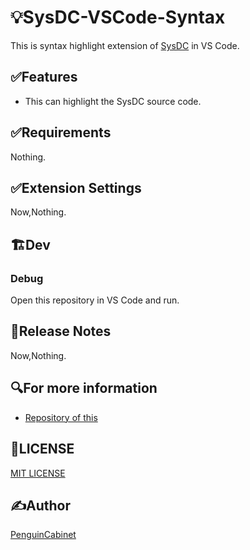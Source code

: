 # 💡SysDC-VSCode-Syntax

This is syntax highlight extension of [SysDC](https://github.com/Yuta1004/SysDC) in VS Code.    

## ✅Features

* This can highlight the SysDC source code.

## ✅Requirements

Nothing.

## ✅Extension Settings
Now,Nothing.


## 🏗Dev
### Debug
Open this repository in VS Code and run.    

## 🔨Release Notes
Now,Nothing.

## 🔍For more information

* [Repository of this](https://github.com/PenguinCabinet/SysDC-VSCode-Syntax)

## 🎫LICENSE
[MIT LICENSE](./LICENSE)

## ✍Author

[PenguinCabinet](https://github.com/PenguinCabinet)


